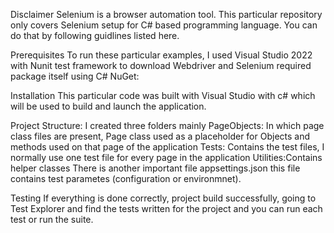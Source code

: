 Disclaimer
Selenium is a browser automation tool. This particular repository only covers Selenium setup for C# based programming language.
You can do that by following guidlines listed here.

Prerequisites
To run these particular examples, I used Visual Studio 2022 with Nunit test framework to download Webdriver and Selenium required package itself using C# NuGet:

Installation
This particular code was built with Visual Studio with c# which will be used to build and launch the application.

Project Structure:
I created three folders mainly
PageObjects: In which page class files are present, Page class used as a placeholder for Objects and methods used on that page of the application
Tests: Contains the test files, I normally use one test file for every page in the application
Utilities:Contains helper classes 
There is another important file appsettings.json this file contains test parametes (configuration or environmnet).

Testing
If everything is done correctly, project build successfully, going to Test Explorer and find the tests written for the project and you can run each test or run the suite.



